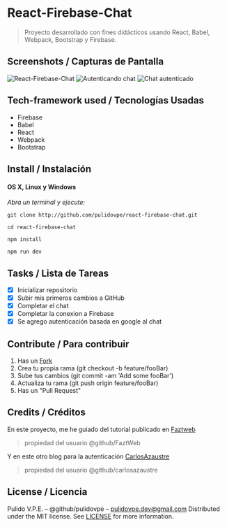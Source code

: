 # React-Firebase-Chat
> Proyecto desarrollado con fines didácticos usando React, Babel, Webpack, Bootstrap y Firebase.

## Screenshots / Capturas de Pantalla
![React-Firebase-Chat](https://lh3.googleusercontent.com/aNQZn082gPTivMFESiNSox9qysvgKnyBkiwCDZs95xakm1FV2qpMt3UDpemgH1L3fuwCTvNA8eBC=s600 "React-Firebase-Chat")
![Autenticando chat](https://lh3.googleusercontent.com/Jz5N_4dLYBAB7ROZF0TeG2QSkoxqj8j0wNLYoZZ9r0Fq8-H1Ka73SiSL-Jw28CGphXSDkcG8pP2-=s600 "Autenticando chat")
![Chat autenticado](https://lh3.googleusercontent.com/lqvkR5Y0GiDCkUx1pjDw0ObD_OHwiRMKSmFhDLhaHPNGLCEqHI680GFR6XA5MqIoYfw2S6NTMMdY=s600 "Chat autenticado")

## Tech-framework used / Tecnologías Usadas
- Firebase
- Babel
- React
- Webpack
- Bootstrap

## Install / Instalación
#### OS X, Linux y Windows
*Abra un terminal y ejecute:*
```Shell
git clone http://github.com/pulidovpe/react-firebase-chat.git

cd react-firebase-chat

npm install

npm run dev
```
## Tasks / Lista de Tareas
- [x] Inicializar repositorio
- [x] Subir mis primeros cambios a GitHub
- [x] Completar el chat
- [x] Completar la conexion a Firebase
- [x] Se agrego autenticación basada en google al chat

## Contribute / Para contribuir
1. Has un [Fork](https://github.com/pulidovpe/react-firebase-chat/fork)
2. Crea tu propia rama (git checkout -b feature/fooBar)
3. Sube tus cambios (git commit -am 'Add some fooBar')
4. Actualiza tu rama (git push origin feature/fooBar)
5. Has un "Pull Request"

## Credits / Créditos
En este proyecto, me he guiado del tutorial publicado en [Faztweb](http://www.faztweb.com/tutorial/react-firebase-chat-bootstrap4) 
> propiedad del usuario @github/FaztWeb 

Y en este otro blog para la autenticación [CarlosAzaustre](https://carlosazaustre.es/blog)
> propiedad del usuario @github/carlosazaustre

## License / Licencia
Pulido V.P.E. – @github/pulidovpe – pulidovpe.dev@gmail.com
Distributed under the MIT license. See [LICENSE](LICENSE) for more information.